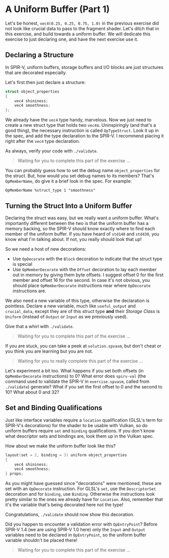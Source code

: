 # A Uniform Buffer (Part 1)

Let's be honest, `vec4(0.25, 0.25, 0.75, 1.0)` in the previous exercise did not look like crucial
data to pass to the fragment shader.  Let's ditch that in this exercise, and build towards a uniform
buffer.  We will dedicate this exercise to just declaring one, and have the next exercise use it.

## Declaring a Structure

In SPIR-V, uniform buffers, storage buffers and I/O blocks are just structures that are decorated
especially.

Let's first then just declare a structure:

```c
struct object_properties
{
    vec4 shininess;
    vec4 smoothness;
};
```

We already have the `vec4` type handy, marvelous.  Now we just need to create a new struct type that
holds two `vec4`s.  Uninspiringly (and that's a good thing), the necessary instruction is called
`OpTypeStruct`.  Look it up in the spec, and add the type declaration to the SPIR-V.  I recommend
placing it right after the `vec4` type declaration.

As always, verify your code with `./validate`.

> Waiting for you to complete this part of the exercise ...

You can probably guess how to set the debug name `object_properties` for the struct.  But, how would
you set debug names to its members?  That's `OpMemberName`, do give it a brief look in the spec.
For example:

```elisp
OpMemberName %struct_type 1 "smoothness"
```

## Turning the Struct Into a Uniform Buffer

Declaring the struct was easy, but we really want a uniform buffer.  What's importantly different
between the two is that the uniform buffer has a memory backing, so the SPIR-V should know exactly
where to find each member of the uniform buffer.  If you have heard of `std140` and `std430`, you
know what I'm talking about.  If not, you really should look that up!

So we need a host of new decorations:

- Use `OpDecorate` with the `Block` decoration to indicate that the struct type is special
- Use `OpMemberDecorate` with the `Offset` decoration to lay each member out in memory by giving
  them byte offsets.  I suggest offset 0 for the first member and offset 16 for the second.  In case
  it's not obvious, you should place `OpMemberDecorate` instructions near where `OpDecorate`
  instructions are.

We also need a new variable of this type, otherwise the declaration is pointless.  Declare a new
variable, much like `useful_output` and `crucial_data`, except they are of this struct type **and**
their _Storage Class_ is `Uniform` (instead of `Output` or `Input` as we previously used).

Give that a whirl with `./validate`.

> Waiting for you to complete this part of the exercise ...

If you are stuck, you can take a peek at `solution.spvasm`, but don't cheat or you think you are
learning but you are not.

> Waiting for you to really complete this part of the exercise ...

Let's experiment a bit too.  What happens if you set both offsets (in `OpMemberDecorate`
instructions) to 0?  What error does `spirv-val` (the command used to validate the SPIR-V in
`exercise.spvasm`, called from `./validate`) generate?  What if you set the first offset to 0 and
the second to 10?  What about 0 and 32?

## Set and Binding Qualifications

Just like interface variables require a `location` qualification (GLSL's term for SPIR-V's
decorations) for the shader to be usable with Vulkan, so do uniform buffers require `set` and
`binding` qualifications.  If you don't know what descriptor sets and bindings are, look them up in
the Vulkan spec.

How about we make the uniform buffer look like this?

```c
layout(set = 2, binding = 3) uniform object_properties
{
    vec4 shininess;
    vec4 smoothness;
} props;
```

As you might have guessed since "decorations" were mentioned, these are set with an `OpDecorate`
instruction.  For GLSL's `set`, use the `DescriptorSet` decoration and for `binding`, use `Binding`.
Otherwise the instructions look pretty similar to the ones we already have for `Location`.  Also,
remember that it's the variable that's being decorated here not the type!

Congratulations, `./validate` should now show this decoration.

Did you happen to encounter a validation error with `OpEntryPoint`?  Before SPIR-V 1.4 (we are using
SPIR-V 1.0 here) only the `Input` and `Output` variables need to be declared in `OpEntryPoint`, so
the uniform buffer variable shouldn't be placed there!

> Waiting for you to complete this part of the exercise ...
